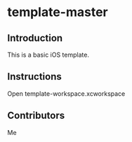 template-master
===============
## Introduction

This is a basic iOS template.

## Instructions

Open template-workspace.xcworkspace

## Contributors

Me
